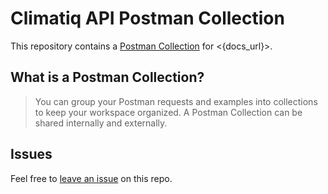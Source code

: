 # Climatiq API Postman Collection

This repository contains a [Postman Collection](https://learning.postman.com/docs/sending-requests/intro-to-collections/) for <{docs_url}>.

## What is a Postman Collection?

> You can group your Postman requests and examples into collections to keep your workspace organized. A Postman Collection can be shared internally and externally.

## Issues

Feel free to [leave an issue](https://github.com/fern-climatiq/climatiq-postman) on this repo. 
